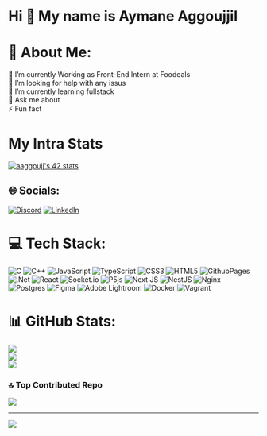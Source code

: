 Hi 👋 My name is Aymane Aggoujjil
=================================

# 💫 About Me:
🔭 I’m currently Working as Front-End Intern at Foodeals<br>🤝 I’m looking for help with any issus<br>🌱 I’m currently learning fullstack<br>💬 Ask me about<br>⚡ Fun fact

# My Intra Stats

[![aaggoujj's 42 stats](https://badge.mediaplus.ma/greenbinary/aaggoujj)](https://github.com/oakoudad/badge42)


## 🌐 Socials:
[![Discord](https://img.shields.io/badge/Discord-%237289DA.svg?logo=discord&logoColor=white)](https://discord.gg/aymaneakashi) [![LinkedIn](https://img.shields.io/badge/LinkedIn-%230077B5.svg?logo=linkedin&logoColor=white)](https://linkedin.com/in/aymane-aggoujjil) 

# 💻 Tech Stack:
![C](https://img.shields.io/badge/c-%2300599C.svg?style=plastic&logo=c&logoColor=white) ![C++](https://img.shields.io/badge/c++-%2300599C.svg?style=plastic&logo=c%2B%2B&logoColor=white) ![JavaScript](https://img.shields.io/badge/javascript-%23323330.svg?style=plastic&logo=javascript&logoColor=%23F7DF1E) ![TypeScript](https://img.shields.io/badge/typescript-%23007ACC.svg?style=plastic&logo=typescript&logoColor=white) ![CSS3](https://img.shields.io/badge/css3-%231572B6.svg?style=plastic&logo=css3&logoColor=white) ![HTML5](https://img.shields.io/badge/html5-%23E34F26.svg?style=plastic&logo=html5&logoColor=white) ![GithubPages](https://img.shields.io/badge/github%20pages-121013?style=plastic&logo=github&logoColor=white) ![.Net](https://img.shields.io/badge/.NET-5C2D91?style=plastic&logo=.net&logoColor=white) ![React](https://img.shields.io/badge/react-%2320232a.svg?style=plastic&logo=react&logoColor=%2361DAFB) ![Socket.io](https://img.shields.io/badge/Socket.io-black?style=plastic&logo=socket.io&badgeColor=010101) ![P5js](https://img.shields.io/badge/p5.js-ED225D?style=plastic&logo=p5.js&logoColor=FFFFFF) ![Next JS](https://img.shields.io/badge/Next-black?style=plastic&logo=next.js&logoColor=white) ![NestJS](https://img.shields.io/badge/nestjs-%23E0234E.svg?style=plastic&logo=nestjs&logoColor=white) ![Nginx](https://img.shields.io/badge/nginx-%23009639.svg?style=plastic&logo=nginx&logoColor=white) ![Postgres](https://img.shields.io/badge/postgres-%23316192.svg?style=plastic&logo=postgresql&logoColor=white) ![Figma](https://img.shields.io/badge/figma-%23F24E1E.svg?style=plastic&logo=figma&logoColor=white) ![Adobe Lightroom](https://img.shields.io/badge/Adobe%20Lightroom-31A8FF.svg?style=plastic&logo=Adobe%20Lightroom&logoColor=white) ![Docker](https://img.shields.io/badge/docker-%230db7ed.svg?style=plastic&logo=docker&logoColor=white) ![Vagrant](https://img.shields.io/badge/vagrant-%231563FF.svg?style=plastic&logo=vagrant&logoColor=white)
# 📊 GitHub Stats:
![](https://github-readme-stats.vercel.app/api?username=AymanAkashi&theme=dark&hide_border=false&include_all_commits=true&count_private=true)<br/>
![](https://github-readme-streak-stats.herokuapp.com/?user=AymanAkashi&theme=dark&hide_border=false)<br/>
![](https://github-readme-stats.vercel.app/api/top-langs/?username=AymanAkashi&theme=dark&hide_border=false&include_all_commits=true&count_private=true&layout=compact)

### 🔝 Top Contributed Repo
![](https://github-contributor-stats.vercel.app/api?username=AymanAkashi&limit=5&theme=dark&combine_all_yearly_contributions=true)

---
[![](https://visitcount.itsvg.in/api?id=AymanAkashi&icon=8&color=0)](https://visitcount.itsvg.in)

<!-- Proudly created with GPRM ( https://gprm.itsvg.in ) -->
